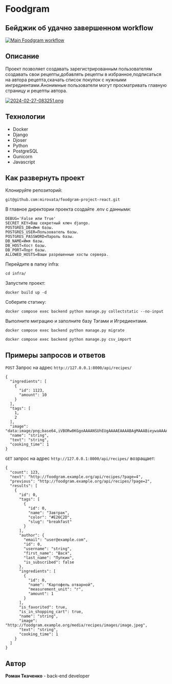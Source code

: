 # Foodgram
## Бейджик об удачно завершенном workflow

[![Main Foodgram workflow](https://github.com/mirovata/foodgram-project-react/actions/workflows/main.yml/badge.svg)](https://github.com/mirovata/foodgram-project-react/actions/workflows/main.yml)

## Описание
Проект позволяет создавать зарегистрированным пользователям создавать свои рецепты,добавлять рецепты в избранное,подписаться на автора рецепта,скачать список покупок с нужными ингредиентами.Анонимные пользователи могут просматривать главную страницу и рецепты автора.

[![2024-02-27-083251.png](https://i.postimg.cc/L6GL1Sbr/2024-02-27-083251.png)](https://postimg.cc/ZCFCGGZc)

## Технологии
- Docker
- Django
- Djoser
- Python
- PostgreSQL
- Gunicorn
- Javascript

## Как развернуть проект

Клонируйте репозиторий:

```
git@github.com:mirovata/foodgram-project-react.git
```
В главное директории проекта создайте .env с данными:

```
DEBUG='False или True'
SECRET_KEY=Ваш секретный ключ django.
POSTGRES_DB=Имя базы.
POSTGRES_USER=Пользователь базы.
POSTGRES_PASSWORD=Пароль базы.
DB_NAME=Имя базы.
DB_HOST=Хост базы.
DB_PORT=Порт базы.
ALLOWED_HOSTS=Ваши разрешенные хосты сервера.
```

Перейдите в папку infra:

```
cd infra/
```

Запустите проект:

```
docker build up -d
```

Соберите статику:

```
docker compose exec backend python manage.py collectstatic --no-input
```

Выполните миграцию и заполните базу Тэгами и Игредиентами.

```
docker compose exec backend python manage.py migrate
```
```
docker compose exec backend python manage.py csv_import
```

## Примеры запросов и ответов

`POST` Запрос на адрес ```http://127.0.0.1:8000/api/recipes/```
```
{
  "ingredients": [
    {
      "id": 1123,
      "amount": 10
    }
  ],
  "tags": [
    1,
    2
  ],
  "image": "data:image/png;base64,iVBORw0KGgoAAAANSUhEUgAAAAEAAAABAgMAAABieywaAAAACVBMVEUAAAD///9fX1/S0ecCAAAACXBIWXMAAA7EAAAOxAGVKw4bAAAACklEQVQImWNoAAAAggCByxOyYQAAAABJRU5ErkJggg==",
  "name": "string",
  "text": "string",
  "cooking_time": 1
}
```

`GET` запрос на адрес ```http://127.0.0.1:8000/api/recipes/``` возращает:

```
{
  "count": 123,
  "next": "http://foodgram.example.org/api/recipes/?page=4",
  "previous": "http://foodgram.example.org/api/recipes/?page=2",
  "results": [
    {
      "id": 0,
      "tags": [
        {
          "id": 0,
          "name": "Завтрак",
          "color": "#E26C2D",
          "slug": "breakfast"
        }
      ],
      "author": {
        "email": "user@example.com",
        "id": 0,
        "username": "string",
        "first_name": "Вася",
        "last_name": "Пупкин",
        "is_subscribed": false
      },
      "ingredients": [
        {
          "id": 0,
          "name": "Картофель отварной",
          "measurement_unit": "г",
          "amount": 1
        }
      ],
      "is_favorited": true,
      "is_in_shopping_cart": true,
      "name": "string",
      "image": "http://foodgram.example.org/media/recipes/images/image.jpeg",
      "text": "string",
      "cooking_time": 1
    }
  ]
}
```

## Автор

**Роман Ткаченко** - back-end developer 
